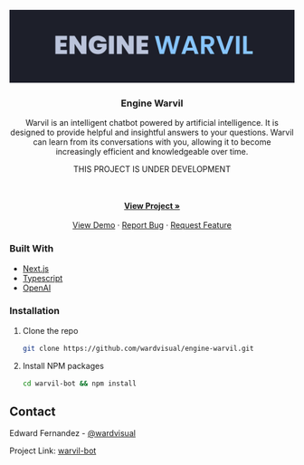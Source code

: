 <div id="top"></div>

<!-- [![Contributors][contributors-shield]][contributors-url]
[![Forks][forks-shield]][forks-url]
[![Stargazers][stars-shield]][stars-url]
[![Issues][issues-shield]][issues-url]
[![MIT License][license-shield]][license-url]
[![LinkedIn][linkedin-shield]][linkedin-url] -->

<!-- PROJECT LOGO -->
<br />
<div align="center">
  <a href="https://github.com/wardvisual/engine-warvil">
    <img src="./public/warvil.svg" alt="banner">
  </a>

  <h3 align="center">Engine Warvil</h3>

  <p align=" center">Warvil is an intelligent chatbot powered by artificial intelligence. It is designed to provide helpful and insightful answers to your questions. Warvil can learn from its conversations with you, allowing it to become increasingly efficient and knowledgeable over time.</p>
  <p>THIS PROJECT IS UNDER DEVELOPMENT</p>
    <br />
    <br />
    <a href="https://engine-warvil.vercel.app/"><strong>View Project »</strong></a>
    <br />    
    <br />
    <a href="https://github.com/wardvisual/engine-warvil">View Demo</a>
    ·
    <a href="https://github.com/wardvisual/engine-warvil/issues">Report Bug</a>
    ·
    <a href="https://github.com/wardvisual/engine-warvil/issues">Request Feature</a>
  
</div>

### Built With

- [Next.js](https://nextjs.org/)
- [Typescript](https://www.typescriptlang.org/)
- [OpenAI](https://openai.com/)

<!-- INSTALLATION -->

### Installation

1. Clone the repo

   ```sh
   git clone https://github.com/wardvisual/engine-warvil.git
   ```

2. Install NPM packages

   ```sh
   cd warvil-bot && npm install
   ```

<!-- CONTACT -->

## Contact

Edward Fernandez - [@wardvisual](https://twitter.com/wardvisual)

Project Link: [warvil-bot](https://engine-warvil.vercel.app/)
